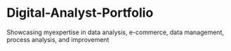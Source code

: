 # Digital-Analyst-Portfolio
Showcasing myexpertise in data analysis, e-commerce, data management, process analysis, and improvement
